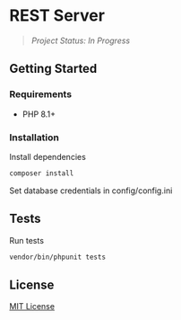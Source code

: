# REST Server

> *Project Status: In Progress*

## Getting Started

### Requirements

- PHP 8.1+

### Installation

Install dependencies

```bash
composer install
```

Set database credentials in config/config.ini

## Tests

Run tests

```bash
vendor/bin/phpunit tests
```

## License

[MIT License](LICENSE.md)

